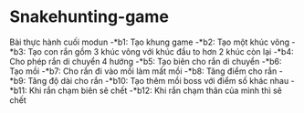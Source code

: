 # Snakehunting-game
Bài thực hành cuối modun
-*b1: Tạo khung game
-*b2: Tạo một khúc vông
-*b3: Tạo con rắn gồm 3 khúc vông với khúc đầu to hơn 2 khúc còn lại
-*b4: Cho phép rắn di chuyển 4 hướng
-*b5: Tạo biên cho rắn di chuyển
-*b6: Tạo mồi
-*b7: Cho rắn đi vào mồi làm mất mồi
-*b8: Tăng điểm cho rắn
-*b9: Tăng độ dài cho rắn
-*b10: Tạo thêm mồi boss với điểm số khác nhau
-*b11: Khi rắn chạm biên sẽ chết
-*b12: Khi rắn chạm thân của mình thì sẽ chết
